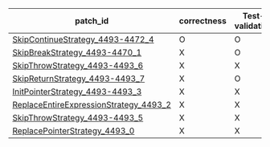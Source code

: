  | patch_id |correctness |Test-validation |NPEX-validation |
 |--- | --- | --- | --- | 
 | [SkipContinueStrategy_4493-4472_4](./patches/SkipContinueStrategy_4493-4472_4/patch.java#4487) | O | O | O | 
 | [SkipBreakStrategy_4493-4470_1](./patches/SkipBreakStrategy_4493-4470_1/patch.java#4487) | X | O | X | 
 | [SkipThrowStrategy_4493-4493_6](./patches/SkipThrowStrategy_4493-4493_6/patch.java#4487) | X | X | X | 
 | [SkipReturnStrategy_4493-4493_7](./patches/SkipReturnStrategy_4493-4493_7/patch.java#4487) | X | O | X | 
 | [InitPointerStrategy_4493-4493_3](./patches/InitPointerStrategy_4493-4493_3/patch.java#4487) | X | X | X | 
 | [ReplaceEntireExpressionStrategy_4493_2](./patches/ReplaceEntireExpressionStrategy_4493_2/patch.java#4487) | X | X | X | 
 | [SkipThrowStrategy_4493-4493_5](./patches/SkipThrowStrategy_4493-4493_5/patch.java#4487) | X | X | X | 
 | [ReplacePointerStrategy_4493_0](./patches/ReplacePointerStrategy_4493_0/patch.java#4487) | X | X | X | 
